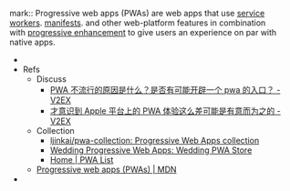 mark:: Progressive web apps (PWAs) are web apps that use [service workers](https://developer.mozilla.org/en-US/docs/Web/API/Service_Worker_API). [manifests](https://developer.mozilla.org/en-US/docs/Web/Manifest). and other web-platform features in combination with [progressive enhancement](https://developer.mozilla.org/en-US/docs/Glossary/Progressive_Enhancement) to give users an experience on par with native apps.

-
- Refs
  - Discuss
    - [PWA 不流行的原因是什么？是否有可能开辟一个 pwa 的入口？ - V2EX](https://www.v2ex.com/t/535817)
    - [才意识到 Apple 平台上的 PWA 体验这么差可能是有意而为之的 - V2EX](https://v2ex.com/t/841454)
  - Collection
    - [ljinkai/pwa-collection: Progressive Web Apps collection](https://github.com/ljinkai/pwa-collection)
    - [Wedding Progressive Web Apps: Wedding PWA Store](https://www.pwastore.com/category/wedding)
    - [Home | PWA List](https://www.pwalist.app/)
  - [Progressive web apps (PWAs) | MDN](https://developer.mozilla.org/en-US/docs/Web/Progressive_web_apps)
-